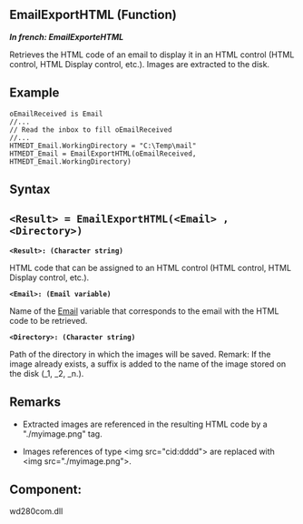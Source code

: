 


## EmailExportHTML (Function)

***In french: EmailExporteHTML***



<a name="XUse"></a>
<a name="Use"></a>
<a name="description"></a>
Retrieves the HTML code of an email to display it in an HTML control (HTML control, HTML Display control, etc.). Images are extracted to the disk. 
<a name="Example1"></a>
<a name="sample_code"></a>

## Example


```wl
oEmailReceived is Email
//...
// Read the inbox to fill oEmailReceived
//...
HTMEDT_Email.WorkingDirectory = "C:\Temp\mail"
HTMEDT_Email = EmailExportHTML(oEmailReceived, HTMEDT_Email.WorkingDirectory)
```

<a name="XSYNTAX"></a>

## Syntax
<a name="SYNTAX1"></a>

`<Result> = EmailExportHTML(<Email> , <Directory>)`
---

**`<Result>: (Character string)`**

HTML code that can be assigned to an HTML control (HTML control, HTML Display control, etc.).

**`<Email>: (Email variable)`**

Name of the [Email](../WDLang3/1000018713.md) variable that corresponds to the email with the HTML code to be retrieved. 

**`<Directory>: (Character string)`**

Path of the directory in which the images will be saved. 
Remark: If the image already exists, a suffix is added to the name of the image stored on the disk (_1, _2, _n.). 



<a name="NOTE0"></a>
<a name="NOTE0_1"></a>

## Remarks


- Extracted images are referenced in the resulting HTML code by a "./myimage.png" tag. 

- Images references of type &lt;img src="cid:dddd"&gt; are replaced with &lt;img src="./myimage.png"&gt;.




<a name="XComponent"></a>

## Component:
wd280com.dll
